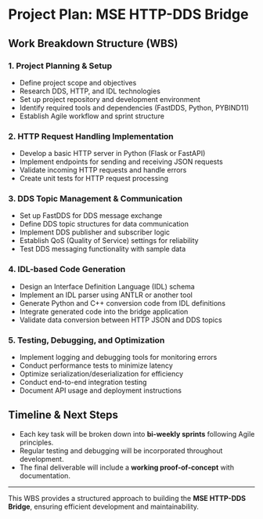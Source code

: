 # Project Plan: MSE HTTP-DDS Bridge

## Work Breakdown Structure (WBS)

### 1. **Project Planning & Setup**
   - Define project scope and objectives
   - Research DDS, HTTP, and IDL technologies
   - Set up project repository and development environment
   - Identify required tools and dependencies (FastDDS, Python, PYBIND11)
   - Establish Agile workflow and sprint structure

### 2. **HTTP Request Handling Implementation**
   - Develop a basic HTTP server in Python (Flask or FastAPI)
   - Implement endpoints for sending and receiving JSON requests
   - Validate incoming HTTP requests and handle errors
   - Create unit tests for HTTP request processing

### 3. **DDS Topic Management & Communication**
   - Set up FastDDS for DDS message exchange
   - Define DDS topic structures for data communication
   - Implement DDS publisher and subscriber logic
   - Establish QoS (Quality of Service) settings for reliability
   - Test DDS messaging functionality with sample data

### 4. **IDL-based Code Generation**
   - Design an Interface Definition Language (IDL) schema
   - Implement an IDL parser using ANTLR or another tool
   - Generate Python and C++ conversion code from IDL definitions
   - Integrate generated code into the bridge application
   - Validate data conversion between HTTP JSON and DDS topics

### 5. **Testing, Debugging, and Optimization**
   - Implement logging and debugging tools for monitoring errors
   - Conduct performance tests to minimize latency
   - Optimize serialization/deserialization for efficiency
   - Conduct end-to-end integration testing
   - Document API usage and deployment instructions

## Timeline & Next Steps
- Each key task will be broken down into **bi-weekly sprints** following Agile principles.
- Regular testing and debugging will be incorporated throughout development.
- The final deliverable will include a **working proof-of-concept** with documentation.

---

This WBS provides a structured approach to building the **MSE HTTP-DDS Bridge**, ensuring efficient development and maintainability.


